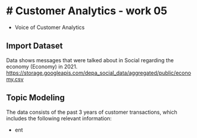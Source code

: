 # # Customer Analytics - work 05
 - Voice of Customer Analytics


## Import Dataset

  Data shows messages that were talked about in Social regarding the economy (Economy) in 2021.
  https://storage.googleapis.com/depa_social_data/aggregated/public/economy.csv


## Topic Modeling

The data consists of the past 3 years of customer transactions, which includes the following relevant information:
- ent
